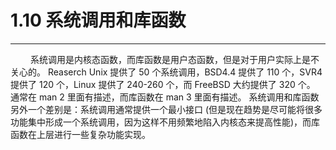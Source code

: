 # 1.10 系统调用和库函数
***

&emsp;&emsp;
系统调用是内核态函数，而库函数是用户态函数，但是对于用户实际上是不关心的。
Reaserch Unix 提供了 50 个系统调用，BSD4.4 提供了 110 个，SVR4 提供了 120 个，Linux 提供了 240-260 个，而 FreeBSD 大约提供了 320 个。
通常在 man 2 里面有描述，而库函数在 man 3 里面有描述。
系统调用和库函数另外一个差别是：系统调用通常提供一个最小接口 (但是现在趋势是尽可能将很多功能集中形成一个系统调用，因为这样不用频繁地陷入内核态来提高性能)，而库函数在上层进行一些复杂功能实现。
